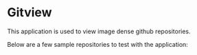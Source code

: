 # Gitview

This application is used to view image dense github repositories.



Below are a few sample repositories to test with the application:


